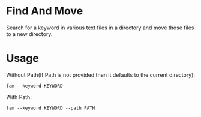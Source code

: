 
Find And Move
======

Search for a keyword in various text files in a directory and move those files to a new directory.


Usage
============

Without Path(If Path is not provided then it defaults to the current directory):

```
fam --keyword KEYWORD
```

With Path:

```
fam --keyword KEYWORD --path PATH
```
